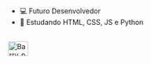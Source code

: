 - 💻 Futuro Desenvolvedor
- 📑 Estudando HTML, CSS, JS e Python
<div style="display: incline_block"><br>
 <img align="center" alt="Barry_py" height="30" width="40" src="https://cdn.jsdelivr.net/gh/devicons/devicon/icons/python/python-original.svg" />
</div>
